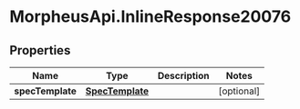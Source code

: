 # MorpheusApi.InlineResponse20076

## Properties

Name | Type | Description | Notes
------------ | ------------- | ------------- | -------------
**specTemplate** | [**SpecTemplate**](SpecTemplate.md) |  | [optional] 


